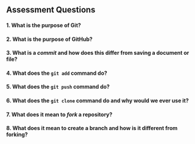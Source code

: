 ## Assessment Questions

#### 1. What is the purpose of Git?

#### 2. What is the purpose of GitHub?

#### 3. What is a _commit_ and how does this differ from saving a document or file?

#### 4. What does the `git add` command do?

#### 5. What does the `git push` command do?

#### 6. What does the `git clone` command do and why would we ever use it?

#### 7. What does it mean to _fork_ a repository?

#### 8. What does it mean to create a branch and how is it different from forking?